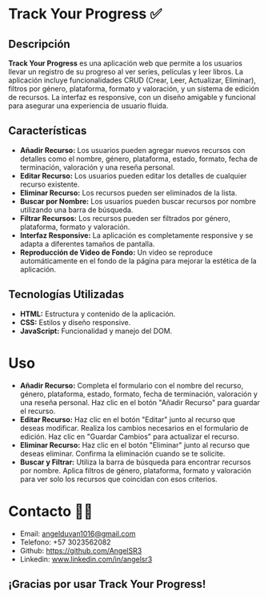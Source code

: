 # Track Your Progress ✅

## Descripción

**Track Your Progress** es una aplicación web que permite a los usuarios llevar un registro de su progreso al ver series, películas y leer libros. La aplicación incluye funcionalidades CRUD (Crear, Leer, Actualizar, Eliminar), filtros por género, plataforma, formato y valoración, y un sistema de edición de recursos. La interfaz es responsive, con un diseño amigable y funcional para asegurar una experiencia de usuario fluida.

## Características

- **Añadir Recurso:** Los usuarios pueden agregar nuevos recursos con detalles como el nombre, género, plataforma, estado, formato, fecha de terminación, valoración y una reseña personal.
- **Editar Recurso:** Los usuarios pueden editar los detalles de cualquier recurso existente.
- **Eliminar Recurso:** Los recursos pueden ser eliminados de la lista.
- **Buscar por Nombre:** Los usuarios pueden buscar recursos por nombre utilizando una barra de búsqueda.
- **Filtrar Recursos:** Los recursos pueden ser filtrados por género, plataforma, formato y valoración.
- **Interfaz Responsive:** La aplicación es completamente responsive y se adapta a diferentes tamaños de pantalla.
- **Reproducción de Video de Fondo:** Un video se reproduce automáticamente en el fondo de la página para mejorar la estética de la aplicación.

## Tecnologías Utilizadas

- **HTML:** Estructura y contenido de la aplicación.
- **CSS:** Estilos y diseño responsive.
- **JavaScript:** Funcionalidad y manejo del DOM.
  
# Uso
- **Añadir Recurso:** Completa el formulario con el nombre del recurso, género, plataforma, estado, formato, fecha de terminación, valoración y una reseña personal.
Haz clic en el botón "Añadir Recurso" para guardar el recurso.
- **Editar Recurso:** Haz clic en el botón "Editar" junto al recurso que deseas modificar.
Realiza los cambios necesarios en el formulario de edición.
Haz clic en "Guardar Cambios" para actualizar el recurso.
- **Eliminar Recurso:** Haz clic en el botón "Eliminar" junto al recurso que deseas eliminar.
Confirma la eliminación cuando se te solicite.
- **Buscar y Filtrar:** Utiliza la barra de búsqueda para encontrar recursos por nombre.
Aplica filtros de género, plataforma, formato y valoración para ver solo los recursos que coincidan con esos criterios.

# Contacto 🙋‍♂️
- Email: angelduvan1016@gmail.com
- Telefono: +57 3023562082
- Github: https://github.com/AngelSR3
- Linkedin: www.linkedin.com/in/angelsr3

## ¡Gracias por usar Track Your Progress! 
